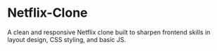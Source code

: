 # Netflix-Clone
A clean and responsive Netflix clone built to sharpen frontend skills in layout design, CSS styling, and basic JS.
